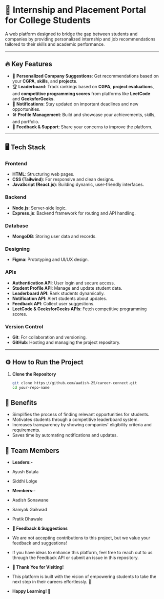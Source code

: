 # 🚀 **Internship and Placement Portal for College Students**

A web platform designed to bridge the gap between students and companies by providing personalized internship and job recommendations tailored to their skills and academic performance.

---

## 🔥 **Key Features**

- 🎯 **Personalized Company Suggestions**: Get recommendations based on your **CGPA**, **skills**, and **projects**.
- 🏆 **Leaderboard**: Track rankings based on **CGPA**, **project evaluations**, and **competitive programming scores** from platforms like **LeetCode** and **GeeksforGeeks**.
- 📩 **Notifications**: Stay updated on important deadlines and new opportunities.
- 🛠️ **Profile Management**: Build and showcase your achievements, skills, and portfolio.
- 📨 **Feedback & Support**: Share your concerns to improve the platform.

---

## 🖥️ **Tech Stack**

### **Frontend**

- **HTML**: Structuring web pages.
- **CSS (Tailwind)**: For responsive and clean designs.
- **JavaScript (React.js)**: Building dynamic, user-friendly interfaces.

### **Backend**

- **Node.js**: Server-side logic.
- **Express.js**: Backend framework for routing and API handling.

### **Database**

- **MongoDB**: Storing user data and records.

### **Designing**

- **Figma**: Prototyping and UI/UX design.

### **APIs**

- **Authentication API**: User login and secure access.
- **Student Profile API**: Manage and update student data.
- **Leaderboard API**: Rank students dynamically.
- **Notification API**: Alert students about updates.
- **Feedback API**: Collect user suggestions.
- **LeetCode & GeeksforGeeks APIs**: Fetch competitive programming scores.

### **Version Control**

- **Git**: For collaboration and versioning.
- **GitHub**: Hosting and managing the project repository.

---

## ⚙️ **How to Run the Project**

1. **Clone the Repository**
   ```bash
   git clone https://github.com/aadish-25/career-connect.git
   cd your-repo-name
   ```

## 🎯 **Benefits**

- Simplifies the process of finding relevant opportunities for students.
- Motivates students through a competitive leaderboard system.
- Increases transparency by showing companies' eligibility criteria and requirements.
- Saves time by automating notifications and updates.

## 👥 **Team Members**

- **Leaders:-**

- Ayush Butala
- Siddhi Lolge
- **Members:-**

- Aadish Sonawane
- Samyak Gaikwad
- Pratik Dhawale

- **📝 Feedback & Suggestions**
- We are not accepting contributions to this project, but we value your feedback and suggestions!
- If you have ideas to enhance this platform, feel free to reach out to us through the Feedback API or submit an issue in this repository.

- **💬 Thank You for Visiting!**
- This platform is built with the vision of empowering students to take the next step in their careers effortlessly. 🌟
- **Happy Learning! 🚀**
